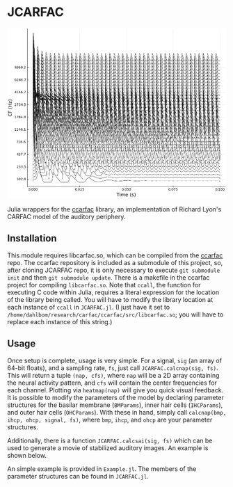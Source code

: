 # JCARFAC
![nap image](/images/hc440-nap.png)

Julia wrappers for the [ccarfac](https://github.com/analogouscircuit/ccarfac) library, 
an implementation of Richard Lyon's CARFAC model of the auditory periphery.

## Installation

This module requires libcarfac.so, which can be compiled from the [ccarfac](https://github.com/analogouscircuit/ccarfac) repo. The ccarfac repository is included as a submodule of this project, so, after cloning JCARFAC repo, it is only necessary to execute
`git submodule init` and then `git submodule update`.  There is a makefile in the ccarfac project for compiling
`libcarfac.so`.  Note that `ccall`, the function for executing C code within Julia, requires a literal expression
for the location of the library being called.  You will have to modify the library location at each instance of `ccall`
in `JCARFAC.jl`. (I just have it set to `/home/dahlbom/research/carfac/ccarfac/src/libcarfac.so`; you will have to 
replace each instance of this string.)


## Usage
Once setup is complete, usage is very simple.  For a signal, `sig` (an array of 64-bit floats), and a sampling rate, `fs`, 
just call `JCARFAC.calcnap(sig, fs)`.  This will return a tuple `(nap, cfs)`, where `nap` will be a 2D array containing
the neural activity pattern, and `cfs` will contain the center frequencies for each channel.  Plotting via `heatmap(nap)`
will give you quick visual feedback. It is possible to modify the parameters of the model by declaring parameter structures
for the basilar membrane (`BMParams`), inner hair cells (`IHCParams`), and outer hair cells (`OHCParams`).  With these in
hand, simply call `calcnap(bmp, ihcp, ohcp, signal, fs)`, where `bmp`, `ihcp`, and `ohcp` are your parameter structures.

Additionally, there is a function `JCARFAC.calcsai(sig, fs)` which can be used to generate a movie of stabilized auditory
images.  An example is shown below.

An simple example is provided in `Example.jl`. The members of the parameter structures can be found in `JCARFAC.jl`.
